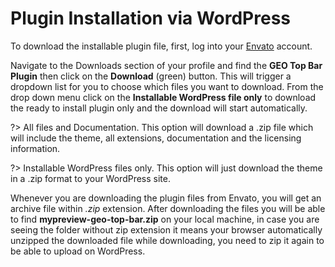# Plugin Installation via WordPress

To download the installable plugin file, first, log into your [Envato](https://codecanyon.net) account.

Navigate to the Downloads section of your profile and find the **GEO Top Bar Plugin** then click on the **Download** (green) button. This will trigger a dropdown list for you to choose which files you want to download.
From the drop down menu click on the **Installable WordPress file only** to download the ready to install plugin only and the download will start automatically.

?> All files and Documentation. This option will download a .zip file which will include the theme, all extensions, documentation and the licensing information.


?> Installable WordPress files only. This option will just download the theme in a .zip format to your WordPress site.

Whenever you are downloading the plugin files from Envato, you will get an archive file within *.zip* extension.
After downloading the files you will be able to find **mypreview-geo-top-bar.zip** on your local machine, in case you are seeing the folder without zip extension it means your browser automatically unzipped the downloaded file while downloading, you need to zip it again to be able to upload on WordPress.
